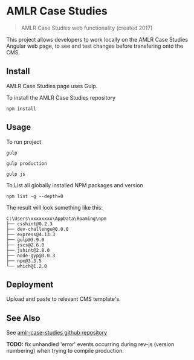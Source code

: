 # AMLR Case Studies


> AMLR Case Studies web functionality (created 2017)

This project allows developers to work locally on the AMLR Case Studies Angular web page, to see and test changes before transfering onto the CMS.


## Install

AMLR Case Studies page uses Gulp.

To install the AMLR Case Studies repository

```
npm install
```


## Usage

To run project

```
gulp
```

```
gulp production
```

```
gulp js
```

To List all globally installed NPM packages and version

```
npm list -g --depth=0
```

The result will look something like this:
```
C:\Users\xxxxxxxx\AppData\Roaming\npm
├── csshint@0.2.3
├── dev-challenge@0.0.0
├── express@4.13.3
├── gulp@3.9.0
├── jscs@2.6.0
├── jshint@2.8.0
├── node-gyp@3.0.3
├── npm@3.3.5
└── which@1.2.0
```


## Deployment

Upload and paste to relevant CMS template's.


## See Also

See [amlr-case-studies github repository](https://github.com/DEWNR/amlr-case-studies)

**TODO:** fix unhandled 'error' events occurring during rev-js (version numbering) when trying to compile production.



